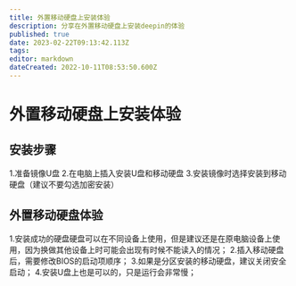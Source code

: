 ```yaml
---
title: 外置移动硬盘上安装体验
description: 分享在外置移动硬盘上安装deepin的体验
published: true
date: 2023-02-22T09:13:42.113Z
tags: 
editor: markdown
dateCreated: 2022-10-11T08:53:50.600Z
---
```


# 外置移动硬盘上安装体验
## 安装步骤
1.准备镜像U盘
2.在电脑上插入安装U盘和移动硬盘
3.安装镜像时选择安装到移动硬盘（建议不要勾选加密安装）

## 外置移动硬盘体验
1.安装成功的硬盘硬盘可以在不同设备上使用，但是建议还是在原电脑设备上使用，因为换做其他设备上时可能会出现有时候不能读入的情况；
2.插入移动硬盘后，需要修改BIOS的启动项顺序；
3.如果是分区安装的移动硬盘，建议关闭安全启动；
4.安装U盘上也是可以的，只是运行会非常慢；
